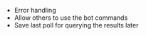 - Error handling
- Allow others to use the bot commands
- Save last poll for querying the results later
